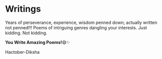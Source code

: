 # Writings
Years of perseverance, experience, wisdom penned down; actually written not penned!!!
Poems of intriguing genres dangling your interests. Just kidding. Not kidding.


**You Write Amazing Poems!**:smile::sparkles:

Hactober-Diksha

